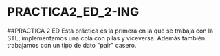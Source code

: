 # PRACTICA2_ED_2-ING
##PRACTICA 2 ED
Esta práctica es la primera en la que se trabaja con la STL, implementamos una cola con pilas y viceversa. Además también trabajamos con un tipo de dato "pair" casero.
